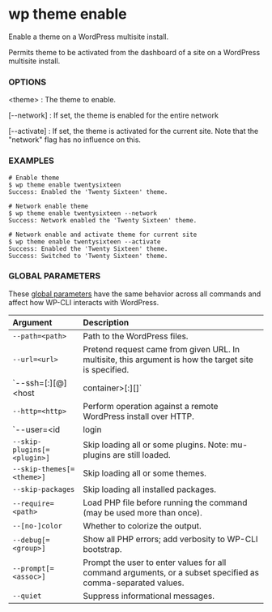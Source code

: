 # wp theme enable

Enable a theme on a WordPress multisite install.

Permits theme to be activated from the dashboard of a site on a WordPress multisite install.

### OPTIONS

&lt;theme&gt;
: The theme to enable.

[\--network]
: If set, the theme is enabled for the entire network

[\--activate]
: If set, the theme is activated for the current site. Note that the "network" flag has no influence on this.

### EXAMPLES

    # Enable theme
    $ wp theme enable twentysixteen
    Success: Enabled the 'Twenty Sixteen' theme.

    # Network enable theme
    $ wp theme enable twentysixteen --network
    Success: Network enabled the 'Twenty Sixteen' theme.

    # Network enable and activate theme for current site
    $ wp theme enable twentysixteen --activate
    Success: Enabled the 'Twenty Sixteen' theme.
    Success: Switched to 'Twenty Sixteen' theme.

### GLOBAL PARAMETERS

These [global parameters](https://make.wordpress.org/cli/handbook/config/) have the same behavior across all commands and affect how WP-CLI interacts with WordPress.

| **Argument**    | **Description**              |
|:----------------|:-----------------------------|
| `--path=<path>` | Path to the WordPress files. |
| `--url=<url>` | Pretend request came from given URL. In multisite, this argument is how the target site is specified. |
| `--ssh=[<scheme>:][<user>@]<host|container>[:<port>][<path>]` | Perform operation against a remote server over SSH (or a container using scheme of "docker" or "docker-compose"). |
| `--http=<http>` | Perform operation against a remote WordPress install over HTTP. |
| `--user=<id|login|email>` | Set the WordPress user. |
| `--skip-plugins[=<plugin>]` | Skip loading all or some plugins. Note: mu-plugins are still loaded. |
| `--skip-themes[=<theme>]` | Skip loading all or some themes. |
| `--skip-packages` | Skip loading all installed packages. |
| `--require=<path>` | Load PHP file before running the command (may be used more than once). |
| `--[no-]color` | Whether to colorize the output. |
| `--debug[=<group>]` | Show all PHP errors; add verbosity to WP-CLI bootstrap. |
| `--prompt[=<assoc>]` | Prompt the user to enter values for all command arguments, or a subset specified as comma-separated values. |
| `--quiet` | Suppress informational messages. |
